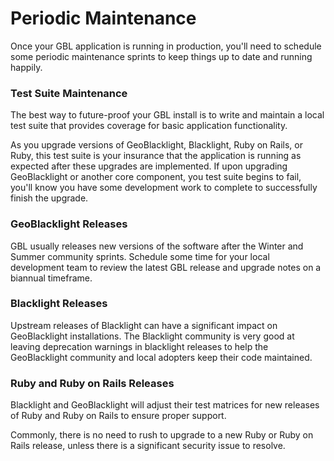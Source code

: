 # Periodic Maintenance

Once your GBL application is running in production, you'll need to schedule some periodic maintenance sprints to keep things up to date and running happily.

### Test Suite Maintenance

The best way to future-proof your GBL install is to write and maintain a local test suite that provides coverage for basic application functionality.

As you upgrade versions of GeoBlacklight, Blacklight, Ruby on Rails, or Ruby, this test suite is your insurance that the application is running as expected after these upgrades are implemented. If upon upgrading GeoBlacklight or another core component, you test suite begins to fail, you'll know you have some development work to complete to successfully finish the upgrade.

### GeoBlacklight Releases

GBL usually releases new versions of the software after the Winter and Summer community sprints. Schedule some time for your local development team to review the latest GBL release and upgrade notes on a biannual timeframe.

### Blacklight Releases

Upstream releases of Blacklight can have a significant impact on GeoBlacklight installations. The Blacklight community is very good at leaving deprecation warnings in blacklight releases to help the GeoBlacklight community and local adopters keep their code maintained.

### Ruby and Ruby on Rails Releases

Blacklight and GeoBlacklight will adjust their test matrices for new releases of Ruby and Ruby on Rails to ensure proper support.

Commonly, there is no need to rush to upgrade to a new Ruby or Ruby on Rails release, unless there is a significant security issue to resolve.
